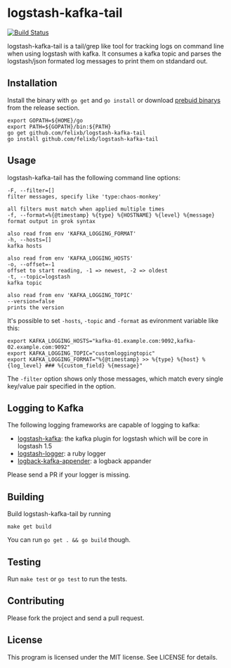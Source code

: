 logstash-kafka-tail
===================

[![Build Status](https://travis-ci.org/felixb/logstash-kafka-tail.svg)](https://travis-ci.org/felixb/logstash-kafka-tail)

logstash-kafka-tail is a tail/grep like tool for tracking logs on command line when using logstash with kafka.
It consumes a kafka topic and parses the logstash/json formated log messages to print them on stdandard out.

Installation
------------

Install the binary with `go get` and `go install` or download [prebuid binarys](https://github.com/felixb/logstash-kafka-tail/releases/latest) from the release section.

    export GOPATH=${HOME}/go
    export PATH=${GOPATH}/bin:${PATH}
    go get github.com/felixb/logstash-kafka-tail
    go install github.com/felixb/logstash-kafka-tail

Usage
-----

logstash-kafka-tail has the following command line options:

    -F, --filter=[]                                                       filter messages, specify like 'type:chaos-monkey'
                                                                            all filters must match when applied multiple times
    -f, --format=%{@timestamp} %{type} %{HOSTNAME} %{level} %{message}    format output in grok syntax
                                                                            also read from env 'KAFKA_LOGGING_FORMAT'
    -h, --hosts=[]                                                        kafka hosts
                                                                            also read from env 'KAFKA_LOGGING_HOSTS'
    -o, --offset=-1                                                       offset to start reading, -1 => newest, -2 => oldest
    -t, --topic=logstash                                                  kafka topic
                                                                            also read from env 'KAFKA_LOGGING_TOPIC'
    --version=false                                                       prints the version

It's possible to set `-hosts`, `-topic` and `-format` as evironment variable like this:

    export KAFKA_LOGGING_HOSTS="kafka-01.example.com:9092,kafka-02.example.com:9092"
    export KAFKA_LOGGING_TOPIC="customloggingtopic"
    export KAFKA_LOGGING_FORMAT="%{@timestamp} >> %{type} %{host} %{log_level} ### %{custom_field} %{message}"

The `-filter` option shows only those messages, which match every single key/value pair specified in the option.

Logging to Kafka
----------------

The following logging frameworks are capable of logging to kafka:

* [logstash-kafka](https://github.com/joekiller/logstash-kafka): the kafka plugin for logstash which will be core in logstash 1.5
* [logstash-logger](https://github.com/dwbutler/logstash-logger): a ruby logger
* [logback-kafka-appender](https://github.com/otto-de/logback-kafka-appender): a logback appander

Please send a PR if your logger is missing.

Building
--------

Build logstash-kafka-tail by running

    make get build

You can run `go get . && go build` though.

Testing
-------

Run `make test` or `go test` to run the tests.

Contributing
------------

Please fork the project and send a pull request.

License
-------

This program is licensed under the MIT license. See LICENSE for details.
